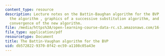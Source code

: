 ```yaml
---
content_type: resource
description: Lecture notes on the Battin-Baughan algorithm for the BVP, developing
  the algorithm , graphics of a successive substitution algorithm, and improving the
  convergence of the new algorithm.
file: /media/https%3A/open-learning-course-data-rc.s3.amazonaws.com/16-346-astrodynamics-fall-2008/db57282293708f42ec59a1108c05a43e_lec_17.pdf
file_type: application/pdf
resourcetype: Document
title: The Battin-Vaughan algorithm for the BVP
uid: db572822-9370-8f42-ec59-a1108c05a43e
---
```

